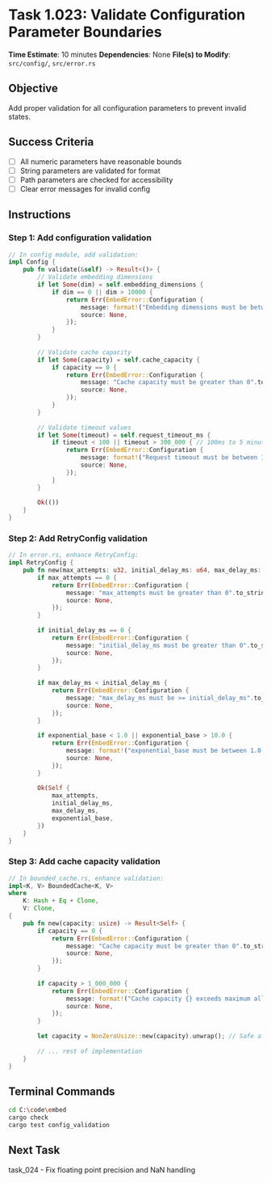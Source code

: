 # Task 1.023: Validate Configuration Parameter Boundaries

**Time Estimate**: 10 minutes
**Dependencies**: None
**File(s) to Modify**: `src/config/`, `src/error.rs`

## Objective
Add proper validation for all configuration parameters to prevent invalid states.

## Success Criteria
- [ ] All numeric parameters have reasonable bounds
- [ ] String parameters are validated for format
- [ ] Path parameters are checked for accessibility
- [ ] Clear error messages for invalid config

## Instructions

### Step 1: Add configuration validation
```rust
// In config module, add validation:
impl Config {
    pub fn validate(&self) -> Result<()> {
        // Validate embedding dimensions
        if let Some(dim) = self.embedding_dimensions {
            if dim == 0 || dim > 10000 {
                return Err(EmbedError::Configuration {
                    message: format!("Embedding dimensions must be between 1 and 10000, got {}", dim),
                    source: None,
                });
            }
        }
        
        // Validate cache capacity
        if let Some(capacity) = self.cache_capacity {
            if capacity == 0 {
                return Err(EmbedError::Configuration {
                    message: "Cache capacity must be greater than 0".to_string(),
                    source: None,
                });
            }
        }
        
        // Validate timeout values
        if let Some(timeout) = self.request_timeout_ms {
            if timeout < 100 || timeout > 300_000 { // 100ms to 5 minutes
                return Err(EmbedError::Configuration {
                    message: format!("Request timeout must be between 100ms and 300000ms, got {}ms", timeout),
                    source: None,
                });
            }
        }
        
        Ok(())
    }
}
```

### Step 2: Add RetryConfig validation
```rust
// In error.rs, enhance RetryConfig:
impl RetryConfig {
    pub fn new(max_attempts: u32, initial_delay_ms: u64, max_delay_ms: u64, exponential_base: f64) -> Result<Self> {
        if max_attempts == 0 {
            return Err(EmbedError::Configuration {
                message: "max_attempts must be greater than 0".to_string(),
                source: None,
            });
        }
        
        if initial_delay_ms == 0 {
            return Err(EmbedError::Configuration {
                message: "initial_delay_ms must be greater than 0".to_string(),
                source: None,
            });
        }
        
        if max_delay_ms < initial_delay_ms {
            return Err(EmbedError::Configuration {
                message: "max_delay_ms must be >= initial_delay_ms".to_string(),
                source: None,
            });
        }
        
        if exponential_base < 1.0 || exponential_base > 10.0 {
            return Err(EmbedError::Configuration {
                message: format!("exponential_base must be between 1.0 and 10.0, got {}", exponential_base),
                source: None,
            });
        }
        
        Ok(Self {
            max_attempts,
            initial_delay_ms,
            max_delay_ms,
            exponential_base,
        })
    }
}
```

### Step 3: Add cache capacity validation
```rust
// In bounded_cache.rs, enhance validation:
impl<K, V> BoundedCache<K, V> 
where 
    K: Hash + Eq + Clone,
    V: Clone,
{
    pub fn new(capacity: usize) -> Result<Self> {
        if capacity == 0 {
            return Err(EmbedError::Configuration {
                message: "Cache capacity must be greater than 0".to_string(),
                source: None,
            });
        }
        
        if capacity > 1_000_000 {
            return Err(EmbedError::Configuration {
                message: format!("Cache capacity {} exceeds maximum allowed (1,000,000)", capacity),
                source: None,
            });
        }
        
        let capacity = NonZeroUsize::new(capacity).unwrap(); // Safe after validation
        
        // ... rest of implementation
    }
}
```

## Terminal Commands
```bash
cd C:\code\embed
cargo check
cargo test config_validation
```

## Next Task
task_024 - Fix floating point precision and NaN handling